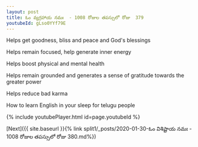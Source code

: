 ```yaml
---
layout: post
title: ఓం వ్యగ్రహాయ నమః  - 1008 రోజుల తపస్సులో రోజు  379
youtubeId: gLso0YYf79E
---
```

 
 
Helps get goodness, bliss and peace and God's blessings
 
Helps remain focused, help generate inner energy 
 
Helps boost physical and mental health 
 
Helps remain grounded and generates a sense of gratitude towards the greater power 
 
Helps reduce bad karma
 
How to learn English in your sleep for telugu people
 
 
 
 


{% include youtubePlayer.html id=page.youtubeId %}
 
[Next]({{ site.baseurl }}{% link split1/_posts/2020-01-30-ఓం విశిష్టాయ నమః  - 1008 రోజుల తపస్సులో రోజు  380.md%})
 
